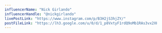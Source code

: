 ```yaml
---
influencerName: "Nick Girlando"
influencerHandle: "@nickgirlando"
livePostLink: "https://www.instagram.com/p/B3H2jS3hjZY/"
postFileLink: "https://lh3.google.com/u/0/d/1_p8VxtyF1rdQ9oMb1RAs3vx2XHLk6jtC"
---
```

